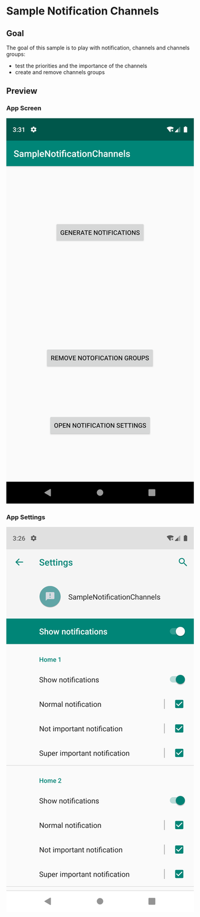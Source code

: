 # Sample Notification Channels

## Goal 

The goal of this sample is to play with notification, channels and channels groups:
- test the priorities and the importance of the channels
- create and remove channels groups

## Preview 

### App Screen
![Screen channels](doc/screen_main.png)

### App Settings
![Screen channels](doc/screen_settings.png)